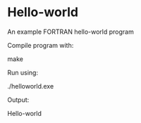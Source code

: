Hello-world
===========

An example FORTRAN hello-world program

Compile program with:

make

Run using:

./helloworld.exe

Output:

Hello-world
